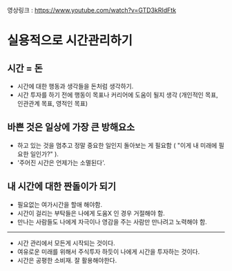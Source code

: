 영상링크 : https://www.youtube.com/watch?v=GTD3kRIdFtk

# 실용적으로 시간관리하기
## 시간 = 돈
- 시간에 대한 행동과 생각들을 돈처럼 생각하기.
- 시간 투자를 하기 전에 행동이 목표나 커리어에 도움이 될지 생각 (개인적인 목표, 인관관계 목표, 영적인 목표)

## 바쁜 것은 일상에 가장 큰 방해요소  
- 하고 있는 것을 멈추고 정말 중요한 일인지 돌아보는 게 필요함 ( "이게 내 미래에 필요한 일인가?" ).
- '주어진 시간은 언제가는 소멸된다'.

## 내 시간에 대한 짠돌이가 되기
- 필요없는 여가시간을 할애 해야함.
- 시간이 걸리는 부탁들은 나에게 도움X 인 경우 거절해야 함.
- 만나는 사람들도 나에게 자극이나 영감을 주는 사람만 만나려고 노력해야 함.
---
- 시간 관리에서 모든게 시작되는 것이다.
- 여유로운 미래를 위해서 주식투자 하듯이 나에게 시간을 투자하는 것이다.
- 시간은 공평한 소비재. 잘 활용해야한다.
